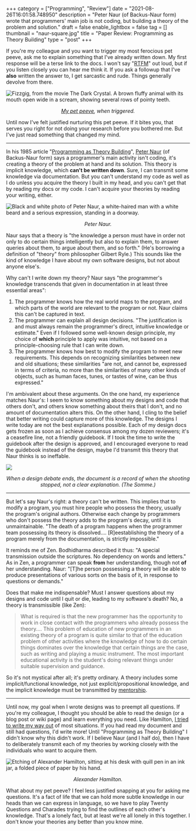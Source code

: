 +++
category = ["Programming", "Review"]
date = "2021-08-26T16:01:58.748950"
description = "Peter Naur (of Backus-Naur form) wrote that programmers' main job is not coding, but building a theory of the problem and solution."
draft = false
enable_lightbox = false
tag = []
thumbnail = "naur-square.jpg"
title = "Paper Review: Programming as Theory Building"
type = "post"
+++

If you're my colleague and you want to trigger my most ferocious pet peeve, ask me to explain something that I've already written down. My first response will be a terse link to the docs. I won't say "[RTFM](https://en.wikipedia.org/wiki/RTFM)" out loud, but if you listen closely you can hear me think it. If you ask a followup that I've **also** written the answer to, I get sarcastic and rude. Things generally devolve from there. 

![Fizzgig, from the movie The Dark Crystal. A brown fluffy animal with its mouth open wide in a scream, showing several rows of pointy teeth.](fizzgig.png)

<p style="font-style: italic; text-align: center"><a href="https://darkcrystal.fandom.com/wiki/Fizzgig_(Character)">My pet peeve</a>, when triggered.</p>

Until now I've felt justified nurturing this pet peeve. If it bites you, that serves you right for not doing your research before you bothered me. But I've just read something that changed my mind.

***

In his 1985 article "[Programming as Theory Building](https://pages.cs.wisc.edu/~remzi/Naur.pdf)", [Peter Naur](https://en.wikipedia.org/wiki/Peter_Naur) (of Backus-Naur form) says a programmer's main activity isn't coding, it's creating a theory of the problem at hand and its solution. This theory is implicit knowledge, which **can't be written down**. Sure, I can transmit some knowledge via documentation. But you can't understand my code as well as I do unless you acquire the theory I built in my head, and you can't get that by reading my docs or my code. I can't acquire your theories by reading your writing, either.

![Black and white photo of Peter Naur, a white-haired man with a white beard and a serious expression, standing in a doorway.](naur.jpeg)

<p style="font-style: italic; text-align: center">Peter Naur.</p>

Naur says that a theory is "the knowledge a person must have in order not only to do certain things intelligently but also to explain them, to answer queries about them, to argue about them, and so forth." (He's borrowing a definition of "theory" from philosopher Gilbert Ryle.) This sounds like the kind of knowledge I have about my own software designs, but not about anyone else's.

Why can't I write down my theory? Naur says "the programmer's knowledge transcends that given in documentation in at least three essential areas":

1. The programmer knows how the real world maps to the program, and which parts of the world are relevant to the program or not. Naur claims this can't be captured in text.
2. The programmer can explain all design decisions. "The justification is and must always remain the programmer's direct, intuitive knowledge or estimate." Even if I followed some well-known design principle, my choice of **which** principle to apply was intuitive, not based on a principle-choosing rule that I can write down.
3. The programmer knows how best to modify the program to meet new requirements. This depends on recognizing similarities between new and old situations; these similarities "are not, and cannot be, expressed in terms of criteria, no more than the similarities of many other kinds of objects, such as human faces, tunes, or tastes of wine, can be thus expressed."

I'm ambivalent about these arguments. On the one hand, my experience matches Naur's: I seem to know something about my designs and code that others don't, and others know something about theirs that I don't, and no amount of documentation alters this. On the other hand, I cling to the belief that better writing could capture more of this knowledge. The designs I write today are not the best explanations possible. Each of my design docs gets frozen as soon as I achieve consensus among my dozen reviewers; it's a ceasefire line, not a friendly guidebook. If I took the time to write the guidebook after the design is approved, and I encouraged everyone to read the guidebook instead of the design, maybe I'd transmit this theory that Naur thinks is so ineffable.

![](somme.jpg)
<p style="font-style: italic; text-align: center">When a design debate ends, the document is a record of when the shooting stopped, not a clear explanation. (The Somme.)</p>

***

But let's say Naur's right: a theory can't be written. This implies that to modify a program, you must hire people who possess the theory, usually the program's original authors. Otherwise each change by programmers who don't possess the theory adds to the program's decay, until it is unmaintainable. "The death of a program happens when the programmer team possessing its theory is dissolved.... [R]eestablishing the theory of a program merely from the documentation, is strictly impossible."

It reminds me of Zen. Bodhidharma described it thus: "A special transmission outside the scriptures. No dependency on words and letters." As in Zen, a programmer can speak **from** her understanding, though not **of** her understanding. Naur: "[T]he person possessing a theory will be able to produce presentations of various sorts on the basis of it, in response to questions or demands."

Does that make me indispensable? Must I answer questions about my designs and code until I quit or die, leading to my software's death? No, a theory is transmissible (like Zen):

> What is required is that the new programmer has the opportunity to work in close contact with the programmers who already possess the theory.... This problem of education of new programmers in an existing theory of a program is quite similar to that of the education problem of other activities where the knowledge of how to do certain things dominates over the knowledge that certain things are the case, such as writing and playing a music instrument. The most important educational activity is the student's doing relevant things under suitable supervision and guidance.

So it's not mystical after all; it's pretty ordinary. A theory includes some implicit/functional knowledge, not just explicit/propositional knowledge, and the implicit knowledge must be transmitted by [mentorship](/mentoring/#teach-problem-solving).

***

Until now, my goal when I wrote designs was to preempt all questions. If you're my colleague, I thought you should be able to read the design (or a blog post or wiki page) and learn everything you need. Like Hamilton, [I tried to write my way out](https://www.vox.com/culture/2016/11/18/13678548/hamilton-mixtapes-wrote-my-way-out-nas-lin-manuel-miranda-dave-east-aloe-blacc) of most situations. If you had read my document and still had questions, I'd write more! Until "Programming as Theory Building" I didn't know why this didn't work. If I believe Naur (and I half do), then I have to deliberately transmit each of my theories by working closely with the individuals who want to acquire them.

![Etching of Alexander Hamilton, sitting at his desk with quill pen in an ink jar, a folded piece of paper by his hand.](hamilton.jpg)

<p style="font-style: italic; text-align: center">Alexander Hamilton.</p>

What about my pet peeve? I feel less justified snapping at you for asking me questions. It's a fact of life that we can hold more subtle knowledge in our heads than we can express in language, so we have to play Twenty Questions and Charades trying to find the outlines of each other's knowledge. That's a lonely fact, but at least we're all lonely in this together. I don't know your theories any better than you know mine.
